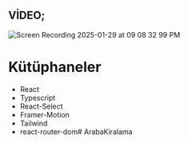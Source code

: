 ## VİDEO; 
![Screen Recording 2025-01-29 at 09 08 32 99 PM](https://github.com/user-attachments/assets/9e83738a-39c7-4c72-b47b-7ca6c2ead9a7)

# Kütüphaneler

- React
- Typescript
- React-Select
- Framer-Motion
- Tailwind
- react-router-dom# ArabaKiralama
